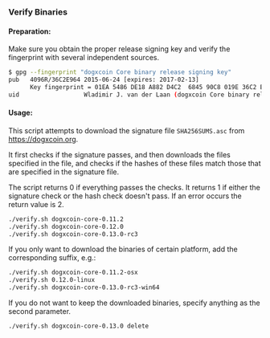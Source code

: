 ### Verify Binaries

#### Preparation:

Make sure you obtain the proper release signing key and verify the fingerprint with several independent sources.

```sh
$ gpg --fingerprint "dogxcoin Core binary release signing key"
pub   4096R/36C2E964 2015-06-24 [expires: 2017-02-13]
      Key fingerprint = 01EA 5486 DE18 A882 D4C2  6845 90C8 019E 36C2 E964
uid                  Wladimir J. van der Laan (dogxcoin Core binary release signing key) <laanwj@gmail.com>
```

#### Usage:

This script attempts to download the signature file `SHA256SUMS.asc` from https://dogxcoin.org.

It first checks if the signature passes, and then downloads the files specified in the file, and checks if the hashes of these files match those that are specified in the signature file.

The script returns 0 if everything passes the checks. It returns 1 if either the signature check or the hash check doesn't pass. If an error occurs the return value is 2.


```sh
./verify.sh dogxcoin-core-0.11.2
./verify.sh dogxcoin-core-0.12.0
./verify.sh dogxcoin-core-0.13.0-rc3
```

If you only want to download the binaries of certain platform, add the corresponding suffix, e.g.:

```sh
./verify.sh dogxcoin-core-0.11.2-osx
./verify.sh 0.12.0-linux
./verify.sh dogxcoin-core-0.13.0-rc3-win64
```

If you do not want to keep the downloaded binaries, specify anything as the second parameter.

```sh
./verify.sh dogxcoin-core-0.13.0 delete
```
